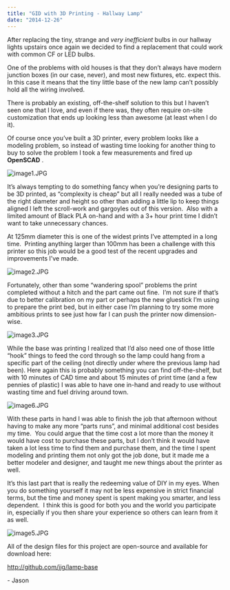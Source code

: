 ```yaml
---
title: "GID with 3D Printing - Hallway Lamp"
date: "2014-12-26"
---
```


<div class="content">
<p>After replacing the tiny, strange and <em>very inefficient</em> bulbs in our hallway
lights upstairs once again we decided to find a replacement that could work
with common CF or LED bulbs.</p>
<p>One of the problems with old houses is that they don’t always have modern
junction boxes (in our case, never), and most new fixtures, etc. expect this.
In this case it means that the tiny little base of the new lamp can’t possibly
hold all the wiring involved.</p>
<p>There is probably an existing, off-the-shelf solution to this but I haven’t
seen one that I love, and even if there was, they often require on-site
customization that ends up looking less than awesome (at least when I do it).</p>
<p>Of course once you’ve built a 3D printer, every problem looks like a modeling
problem, so instead of wasting time looking for another thing to buy to solve
the problem I took a few measurements and fired up <strong>OpenSCAD</strong> .</p>
<p><img alt="image1.JPG" src="/preposterous/assets/9-image1.jpg"/></p>
<p>It’s always tempting to do something fancy when you’re designing parts to be
3D printed, as “complexity is cheap” but all I really needed was a tube of the
right diameter and height so other than adding a little lip to keep things
aligned I left the scroll-work and gargoyles out of this version.  Also with a
limited amount of Black PLA on-hand and with a 3+ hour print time I didn’t
want to take unnecessary chances.</p>
<p>At 125mm diameter this is one of the widest prints I’ve attempted in a long
time.  Printing anything larger than 100mm has been a challenge with this
printer so this job would be a good test of the recent upgrades and
improvements I’ve made.</p>
<p><img alt="image2.JPG" src="/preposterous/assets/9-image2.jpg"/></p>
<p>Fortunately, other than some “wandering spool” problems the print completed
without a hitch and the part came out fine.  I’m not sure if that’s due to
better calibration on my part or perhaps the new gluestick I’m using to
prepare the print bed, but in either case I’m planning to try some more
ambitious prints to see just how far I can push the printer now dimension-
wise.</p>
<p><img alt="image3.JPG" src="/preposterous/assets/9-image3.jpg"/></p>
<p>While the base was printing I realized that I’d also need one of those little
“hook” things to feed the cord through so the lamp could hang from a specific
part of the ceiling (not directly under where the previous lamp had been).
Here again this is probably something you can find off-the-shelf, but with 10
minutes of CAD time and about 15 minutes of print time (and a few pennies of
plastic) I was able to have one in-hand and ready to use without wasting time
and fuel driving around town.</p>
<p><img alt="image6.JPG" src="/preposterous/assets/9-image6.jpg"/></p>
<p>With these parts in hand I was able to finish the job that afternoon without
having to make any more “parts runs”, and minimal additional cost besides my
time.  You could argue that the time cost a lot more than the money it would
have cost to purchase these parts, but I don’t think it would have taken a lot
less time to find them and purchase them, and the time I spent modeling and
printing them not only got the job done, but it made me a better modeler and
designer, and taught me new things about the printer as well.</p>
<p>It’s this last part that is really the redeeming value of DIY in my eyes.
When you do something yourself it may not be less expensive in strict
financial terms, but the time and money spent is spent making you smarter, and
less dependent.  I think this is good for both you and the world you
participate in, especially if you then share your experience so others can
learn from it as well.</p>
<p><img alt="image5.JPG" src="/preposterous/assets/9-image5.jpg"/></p>
<p>All of the design files for this project are open-source and available for
download here:</p>
<p><a href="http://github.com/jjg/lamp-base" target="_blank"> http://github.com/jjg/lamp-base </a></p>
<p>- Jason</p>
</div>
